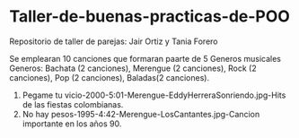 # Taller-de-buenas-practicas-de-POO
Repositorio de taller de parejas: Jair Ortiz y Tania Forero

Se emplearan 10 canciones que formaran paarte de 5 Generos musicales
Generos: Bachata (2 canciones), Merengue (2 canciones), Rock (2 canciones), Pop (2 canciones), Baladas(2 canciones).

1. Pegame tu vicio-2000-5:01-Merengue-EddyHerreraSonriendo.jpg-Hits de las fiestas colombianas.
2. No hay pesos-1995-4:42-Merengue-LosCantantes.jpg-Cancion importante en los años 90.
